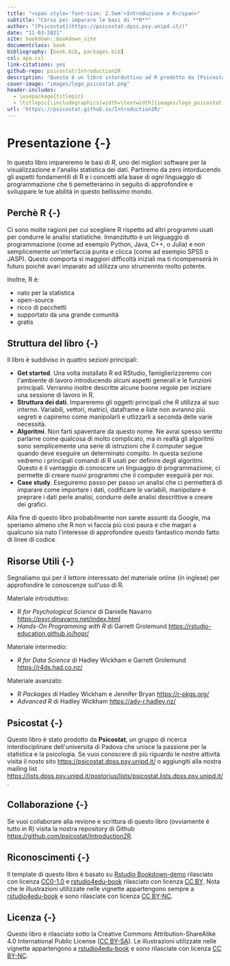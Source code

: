 ```yaml
--- 
title: "<span style='font-size: 2.5em'>Introduzione a R</span>"
subtitle: "Corso per imparare le basi di **R**"
author: "[Psicostat](https://psicostat.dpss.psy.unipd.it/)"
date: "11-03-2021"
site: bookdown::bookdown_site
documentclass: book
bibliography: [book.bib, packages.bib]
csl: apa.csl
link-citations: yes
github-repo: psicostat/Introduction2R
description: "Questo è un libro intorduttivo ad R prodotto da [Psicostat](https://psicostat.dpss.psy.unipd.it/), gruppo di ricerca interdisciplinare che unisce la passione per la statistica e la psicologia."
cover-image: "images/logo_psicostat.png"
header-includes: 
  - \usepackage{titlepic}
  - \titlepic{\includegraphics[width=\textwidth]{images/logo_psicostat.pdf}}
url: 'https\://psicostat.github.io/Introduction2R/'
---
```


# Presentazione {-}




In questo libro impareremo le basi di *R*, uno dei migliori software per la visualizzazione e l'analisi statistica dei dati. Partiremo da zero intorducendo gli aspetti fondamentili di R e i concetti alla base di ogni linguaggio di programmazione che ti pemetteranno in seguito di approfondire e sviluppare le tue abilità in questo bellissimo mondo.

## Perchè R {-}

Ci sono molte ragioni per cui scegliere R rispetto ad altri programmi usati per condurre le analisi statistiche. Innanzitutto è un linguaggio di programmazione (come ad esempio Python, Java, C++, o Julia) e non semplicemente un'interfaccia punta e clicca (come ad esempio SPSS o JASP). Questo comporta si maggiori difficoltà iniziali ma ti ricompenserà in futuro poichè avari imparato ad utilizza uno strumennto molto potente.

Inoltre, R è:

- nato per la statistica
- open-source
- ricco di pacchetti
- supportato da una grande comunità
- gratis

## Struttura del libro {-}

Il libro è suddiviso in quattro sezioni principali:

- **Get started**. Una volta installato R ed RStudio, famiglierizzeremo con l'ambiente di lavoro introducendo alcuni aspetti generali e le funzioni principali. Verranno inoltre descritte alcune buone regole per iniziare una sessione di lavoro in R.
- **Struttura dei dati**. Impareremo gli oggetti principali che R utilizza al suo interno. Variabili, vettori, matrici, dataframe e liste non avranno più segreti e capiremo come manipolarli e utlizzarli a seconda delle varie necessità.
- **Algoritmi**. Non farti spaventare da questo nome. Ne avrai spesso sentito parlarne come qualcosa di molto complicato, ma in realtà gli algoritmi sono semplicemente una serie di istruzioni che il computer segue quando deve eseguire un determinato compito. In questa sezione vedremo i principali comandi di R usati per definire degli algoritmi. Questo è il vantaggio di conoscere un linguaggio di programmazione, ci permette di creare nuovi programmi che il computer eseguirà per noi.
- **Case study**. Eseguiremo passo per passo un analisi che ci permetterà di imparare come importare i dati, codificare le variabili, manipolare e preprare i dati perle analisi, condurre delle analisi descrittive e creare dei grafici.

Alla fine di questo libro probabilmente non sarete assunti da Google, ma speriamo almeno che R non vi faccia più così paura e che magari a qualcuno sia nato l'interesse di approfondire questo fantastico mondo fatto di linee di codice.

## Risorse Utili {-}

Segnaliamo qui per il lettore interessato del materiale online (in inglese) per approfondire le conoscenze sull'uso di R.

Materiale introduttivo:

- *R for Psychological Science* di Danielle Navarro https://psyr.djnavarro.net/index.html 
- *Hands-On Programming with R* di Garrett Grolemund https://rstudio-education.github.io/hopr/

Materiale intermedio:

- *R for Data Science* di Hadley Wickham e Garrett Grolemund https://r4ds.had.co.nz/

Materiale avanzato:

- *R Packages* di Hadley Wickham e Jennifer Bryan https://r-pkgs.org/
- *Advanced R* di Hadley Wickham https://adv-r.hadley.nz/

## Psicostat {-}

Questo libro è stato prodotto da **Psicostat**, un gruppo di ricerca interdisciplinare dell'universita di Padova che unisce la passione per la statistica e la psicologia. Se vuoi conoscere di più riguardo le nostre attività visita il nosto sito https://psicostat.dpss.psy.unipd.it/ o aggiungiti alla nostra mailing list https://lists.dpss.psy.unipd.it/postorius/lists/psicostat.lists.dpss.psy.unipd.it/.

## Collaborazione {-}

Se vuoi collaborare alla revione e scrittura di questo libro (ovviamente è tutto in R) visita la nostra repository di Github https://github.com/psicostat/Introduction2R.


## Riconoscimenti {-}

Il template di questo libro è basato su [Rstudio Bookdown-demo](https://github.com/rstudio/bookdown-demo) rilasciato con licenza [CC0-1.0](https://creativecommons.org/publicdomain/zero/1.0/) e [rstudio4edu-book](https://rstudio4edu.github.io/rstudio4edu-book/) rilasciato con licenza [CC BY](https://creativecommons.org/licenses/by/2.0/). Nota che le illustrazioni utilizzate nelle vignette appartengono sempre a [rstudio4edu-book](https://rstudio4edu.github.io/rstudio4edu-book/) e sono rilasciate con licenza [CC BY-NC](https://creativecommons.org/licenses/by-nc/2.0/).


## Licenza {-}

Questo libro è rilasciato sotto la Creative Commons Attribution-ShareAlike 4.0 International Public License ([CC BY-SA](https://creativecommons.org/licenses/by-sa/4.0/legalcode)).
Le illustrazioni utilizzate nelle vignette appartengono a [rstudio4edu-book](https://rstudio4edu.github.io/rstudio4edu-book/) e sono rilasciate con licenza [CC BY-NC](https://creativecommons.org/licenses/by-nc/2.0/).

